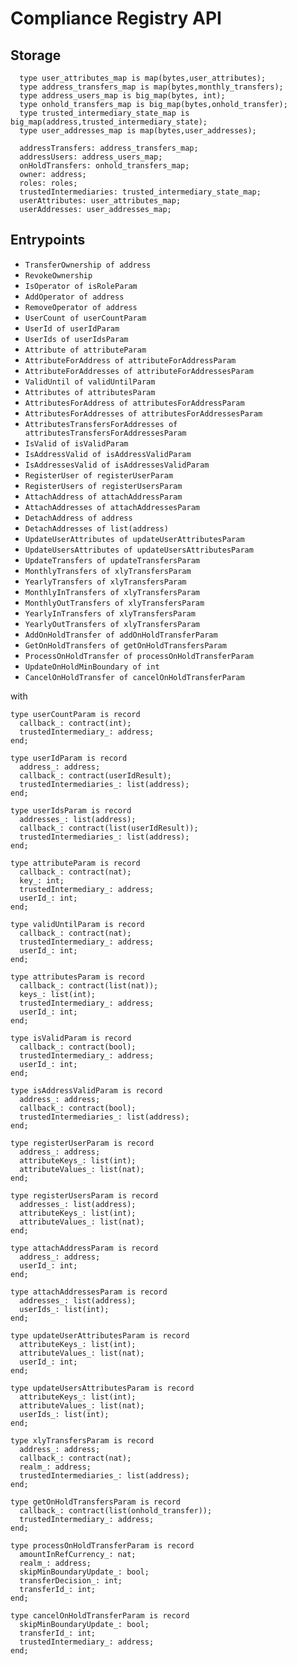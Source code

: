 # Compliance Registry API

## Storage

```
  type user_attributes_map is map(bytes,user_attributes);
  type address_transfers_map is map(bytes,monthly_transfers);
  type address_users_map is big_map(bytes, int);
  type onhold_transfers_map is big_map(bytes,onhold_transfer);
  type trusted_intermediary_state_map is big_map(address,trusted_intermediary_state);
  type user_addresses_map is map(bytes,user_addresses); 

  addressTransfers: address_transfers_map;
  addressUsers: address_users_map;
  onHoldTransfers: onhold_transfers_map;
  owner: address;
  roles: roles;
  trustedIntermediaries: trusted_intermediary_state_map;
  userAttributes: user_attributes_map;
  userAddresses: user_addresses_map;
```

## Entrypoints

- ````TransferOwnership of address````
- ````RevokeOwnership````
- ````IsOperator of isRoleParam````
- ````AddOperator of address````
- ````RemoveOperator of address````
- ````UserCount of userCountParam````
- ````UserId of userIdParam````
- ````UserIds of userIdsParam````
- ````Attribute of attributeParam````
- ````AttributeForAddress of attributeForAddressParam````
- ````AttributeForAddresses of attributeForAddressesParam````
- ````ValidUntil of validUntilParam````
- ````Attributes of attributesParam````
- ````AttributesForAddress of attributesForAddressParam````
- ````AttributesForAddresses of attributesForAddressesParam````
- ````AttributesTransfersForAddresses of attributesTransfersForAddressesParam````
- ````IsValid of isValidParam````
- ````IsAddressValid of isAddressValidParam````
- ````IsAddressesValid of isAddressesValidParam````
- ````RegisterUser of registerUserParam````
- ````RegisterUsers of registerUsersParam````
- ````AttachAddress of attachAddressParam````
- ````AttachAddresses of attachAddressesParam````
- ````DetachAddress of address````
- ````DetachAddresses of list(address)````
- ````UpdateUserAttributes of updateUserAttributesParam````
- ````UpdateUsersAttributes of updateUsersAttributesParam````
- ````UpdateTransfers of updateTransfersParam````
- ````MonthlyTransfers of xlyTransfersParam````
- ````YearlyTransfers of xlyTransfersParam````
- ````MonthlyInTransfers of xlyTransfersParam````
- ````MonthlyOutTransfers of xlyTransfersParam````
- ````YearlyInTransfers of xlyTransfersParam````
- ````YearlyOutTransfers of xlyTransfersParam````
- ````AddOnHoldTransfer of addOnHoldTransferParam````
- ````GetOnHoldTransfers of getOnHoldTransfersParam````
- ````ProcessOnHoldTransfer of processOnHoldTransferParam````
- ````UpdateOnHoldMinBoundary of int````
- ````CancelOnHoldTransfer of cancelOnHoldTransferParam````

with

```
type userCountParam is record
  callback_: contract(int);
  trustedIntermediary_: address;
end;

type userIdParam is record
  address_: address;
  callback_: contract(userIdResult);
  trustedIntermediaries_: list(address);
end;

type userIdsParam is record
  addresses_: list(address);
  callback_: contract(list(userIdResult));
  trustedIntermediaries_: list(address);
end;

type attributeParam is record
  callback_: contract(nat);
  key_: int;
  trustedIntermediary_: address;
  userId_: int;
end;

type validUntilParam is record
  callback_: contract(nat);
  trustedIntermediary_: address;
  userId_: int;
end;

type attributesParam is record  
  callback_: contract(list(nat));
  keys_: list(int);
  trustedIntermediary_: address;
  userId_: int;
end;

type isValidParam is record
  callback_: contract(bool);
  trustedIntermediary_: address;
  userId_: int;
end;

type isAddressValidParam is record
  address_: address;
  callback_: contract(bool);
  trustedIntermediaries_: list(address);
end;

type registerUserParam is record
  address_: address;
  attributeKeys_: list(int);
  attributeValues_: list(nat);
end;

type registerUsersParam is record
  addresses_: list(address);
  attributeKeys_: list(int);
  attributeValues_: list(nat);
end;

type attachAddressParam is record
  address_: address;
  userId_: int;
end;

type attachAddressesParam is record
  addresses_: list(address);
  userIds_: list(int);
end;

type updateUserAttributesParam is record
  attributeKeys_: list(int);
  attributeValues_: list(nat);
  userId_: int;
end;

type updateUsersAttributesParam is record
  attributeKeys_: list(int);
  attributeValues_: list(nat);
  userIds_: list(int);
end;

type xlyTransfersParam is record
  address_: address;
  callback_: contract(nat);
  realm_: address;
  trustedIntermediaries_: list(address);
end;

type getOnHoldTransfersParam is record
  callback_: contract(list(onhold_transfer));
  trustedIntermediary_: address;
end;

type processOnHoldTransferParam is record
  amountInRefCurrency_: nat;
  realm_: address;
  skipMinBoundaryUpdate_: bool;
  transferDecision_: int;
  transferId_: int;
end;

type cancelOnHoldTransferParam is record
  skipMinBoundaryUpdate_: bool;
  transferId_: int;
  trustedIntermediary_: address;
end;
```
